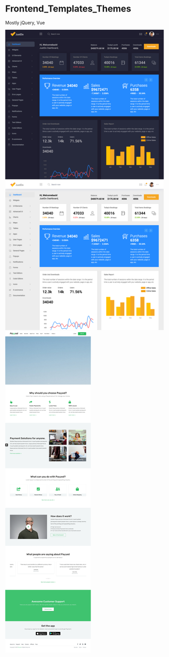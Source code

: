 # Frontend_Templates_Themes
Mostly jQuery, Vue 

<img src="./justdo-provertical-dark.jpg">
<img src="./justdo-vertical-default.jpg">
<img src="./payyed-money-transfer-and-online-payments.jpg">
